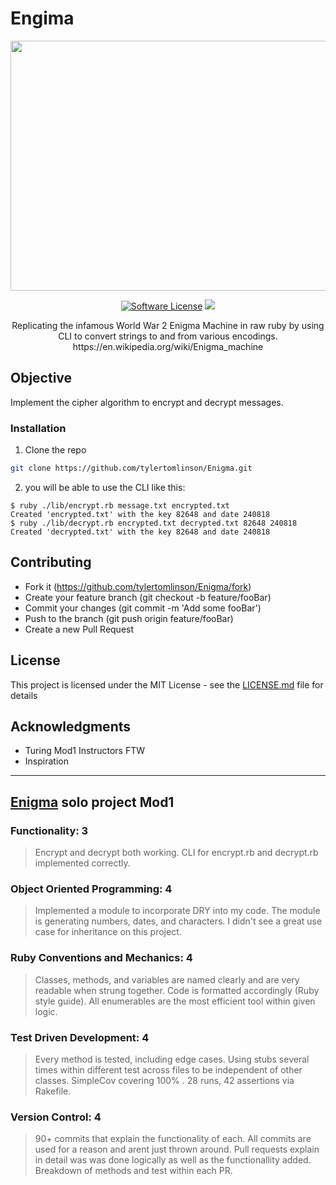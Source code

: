 # Engima

<p align="center">
  <img width="600" height="400" src="https://logopond.com/logos/9e3cd4698cef143d26ef429bd3b9ff2b.png">
</p>

<p align="center">
<a href="LICENSE"><img alt="Software License" src="https://img.shields.io/badge/license-MIT-brightgreen.svg?style=flat-square"></a>
  <a href="https://codeclimate.com/github/tylertomlinson/Enigma/maintainability"><img src="https://api.codeclimate.com/v1/badges/8202f4f70c28f421c71d/maintainability" /></a>
</p>

<p align="center">
  Replicating the infamous World War 2 Enigma Machine in raw ruby by using CLI to convert strings to and from various encodings. https://en.wikipedia.org/wiki/Enigma_machine
</p>

## Objective
Implement the cipher algorithm to encrypt and decrypt messages.

### Installation

1. Clone the repo
```sh
git clone https://github.com/tylertomlinson/Enigma.git
```
2. you will be able to use the CLI like this:
```
$ ruby ./lib/encrypt.rb message.txt encrypted.txt
Created 'encrypted.txt' with the key 82648 and date 240818
$ ruby ./lib/decrypt.rb encrypted.txt decrypted.txt 82648 240818
Created 'decrypted.txt' with the key 82648 and date 240818
```

## Contributing
- Fork it (https://github.com/tylertomlinson/Enigma/fork)
- Create your feature branch (git checkout -b feature/fooBar)
- Commit your changes (git commit -m 'Add some fooBar')
- Push to the branch (git push origin feature/fooBar)
- Create a new Pull Request

## License
This project is licensed under the MIT License - see the [LICENSE.md](LICENSE) file for details

## Acknowledgments

* Turing Mod1 Instructors FTW
* Inspiration

______________________________________________________________________________________________________________________________

 ## [Enigma](https://backend.turing.io/module1/projects/enigma) solo project Mod1

### Functionality: 3
> Encrypt and decrypt both working. CLI for encrypt.rb and decrypt.rb implemented correctly. 
### Object Oriented Programming: 4
> Implemented a module to incorporate DRY into my code. The module is generating numbers, dates, and characters. I didn't see a great use case for inheritance on this project.
### Ruby Conventions and Mechanics: 4
> Classes, methods, and variables are named clearly and are very readable when strung together. Code is formatted accordingly (Ruby style guide). All enumerables are the most efficient tool within given logic.
### Test Driven Development: 4
> Every method is tested, including edge cases. Using stubs several times within different test across files to be independent of other classes. SimpleCov covering 100% . 28 runs, 42 assertions via Rakefile.
### Version Control: 4
> 90+ commits that explain the functionality of each. All commits are used for a reason and arent just thrown around. Pull requests explain in detail was was done logically as well as the functionallity added. Breakdown of methods and test within each PR. 

